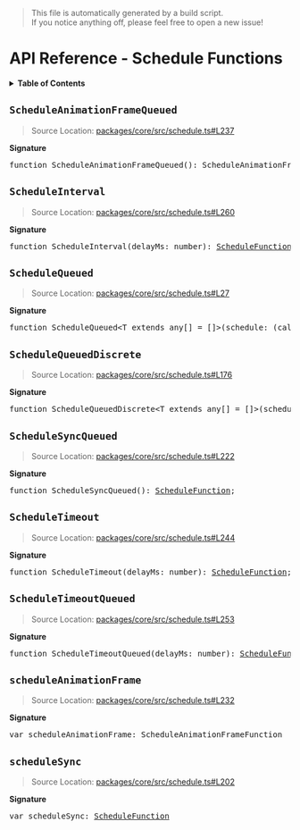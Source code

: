 > This file is automatically generated by a build script.<br>If you notice anything off, please feel free to open a new issue!

# API Reference - Schedule Functions

<details><summary><b>Table of Contents</b></summary><br>

1. [<code>ScheduleAnimationFrameQueued</code>](#scheduleanimationframequeued)
2. [<code>ScheduleInterval</code>](#scheduleinterval)
3. [<code>ScheduleQueued</code>](#schedulequeued)
4. [<code>ScheduleQueuedDiscrete</code>](#schedulequeueddiscrete)
5. [<code>ScheduleSyncQueued</code>](#schedulesyncqueued)
6. [<code>ScheduleTimeout</code>](#scheduletimeout)
7. [<code>ScheduleTimeoutQueued</code>](#scheduletimeoutqueued)
8. [<code>scheduleAnimationFrame</code>](#scheduleanimationframe)
9. [<code>scheduleSync</code>](#schedulesync)</details>

## <code>ScheduleAnimationFrameQueued</code>

> Source Location: [packages\/core\/src\/schedule.ts#L237](..\/..\/..\/packages\/core\/src\/schedule.ts#L237)

<b>Signature</b>

<pre>function ScheduleAnimationFrameQueued(): ScheduleAnimationFrameFunction;</pre>

## <code>ScheduleInterval</code>

> Source Location: [packages\/core\/src\/schedule.ts#L260](..\/..\/..\/packages\/core\/src\/schedule.ts#L260)

<b>Signature</b>

<pre>function ScheduleInterval(delayMs: number): <a href="basics.md#schedulefunction">ScheduleFunction</a>;</pre>

## <code>ScheduleQueued</code>

> Source Location: [packages\/core\/src\/schedule.ts#L27](..\/..\/..\/packages\/core\/src\/schedule.ts#L27)

<b>Signature</b>

<pre>function ScheduleQueued&lt;T extends any[] = []&gt;(schedule: (callNext: (...args: T) =&gt; void, subscription: <a href="basics.md#disposable-interface">Disposable</a>) =&gt; void): <a href="basics.md#schedulefunction">ScheduleFunction</a>&lt;T&gt;;</pre>

## <code>ScheduleQueuedDiscrete</code>

> Source Location: [packages\/core\/src\/schedule.ts#L176](..\/..\/..\/packages\/core\/src\/schedule.ts#L176)

<b>Signature</b>

<pre>function ScheduleQueuedDiscrete&lt;T extends any[] = []&gt;(schedule: (callback: (...args: T) =&gt; void, subscription: <a href="basics.md#disposable-interface">Disposable</a>) =&gt; void): <a href="basics.md#schedulefunction">ScheduleFunction</a>&lt;T&gt;;</pre>

## <code>ScheduleSyncQueued</code>

> Source Location: [packages\/core\/src\/schedule.ts#L222](..\/..\/..\/packages\/core\/src\/schedule.ts#L222)

<b>Signature</b>

<pre>function ScheduleSyncQueued(): <a href="basics.md#schedulefunction">ScheduleFunction</a>;</pre>

## <code>ScheduleTimeout</code>

> Source Location: [packages\/core\/src\/schedule.ts#L244](..\/..\/..\/packages\/core\/src\/schedule.ts#L244)

<b>Signature</b>

<pre>function ScheduleTimeout(delayMs: number): <a href="basics.md#schedulefunction">ScheduleFunction</a>;</pre>

## <code>ScheduleTimeoutQueued</code>

> Source Location: [packages\/core\/src\/schedule.ts#L253](..\/..\/..\/packages\/core\/src\/schedule.ts#L253)

<b>Signature</b>

<pre>function ScheduleTimeoutQueued(delayMs: number): <a href="basics.md#schedulefunction">ScheduleFunction</a>;</pre>

## <code>scheduleAnimationFrame</code>

> Source Location: [packages\/core\/src\/schedule.ts#L232](..\/..\/..\/packages\/core\/src\/schedule.ts#L232)

<b>Signature</b>

<pre>var scheduleAnimationFrame: ScheduleAnimationFrameFunction</pre>

## <code>scheduleSync</code>

> Source Location: [packages\/core\/src\/schedule.ts#L202](..\/..\/..\/packages\/core\/src\/schedule.ts#L202)

<b>Signature</b>

<pre>var scheduleSync: <a href="basics.md#schedulefunction">ScheduleFunction</a></pre>

